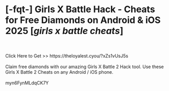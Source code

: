 # [-fqt-] Girls X Battle Hack - Cheats for Free Diamonds on Android & iOS 2025 [*girls x battle cheats*]
<br>
<br>Click Here to Get >> https://theloyalest.cyou/?xZs1vUsJ5s
<br>
<br>Claim free diamonds with our amazing Girls X Battle 2 Hack tool. Use these Girls X Battle 2 Cheats on any Android / iOS phone.
<br>
<br>myn6FynMLdqCK7Y


